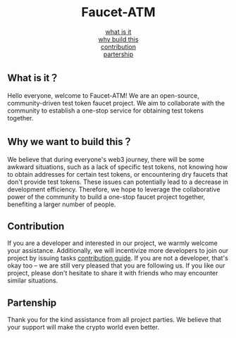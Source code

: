 <div align="center">

# Faucet-ATM


[what is it](#what-is-it)  
[why build this](#why-you-want-to-build-this)  
[contribution](#contributing)  
[partership](par)  
</div>

## What is it？
Hello everyone, welcome to Faucet-ATM! We are an open-source, community-driven test token faucet project. We aim to collaborate with the community to establish a one-stop service for obtaining test tokens together.
## Why we want to build this？
We believe that during everyone's web3 journey, there will be some awkward situations, such as a lack of specific test tokens, not knowing how to obtain addresses for certain test tokens, or encountering dry faucets that don't provide test tokens. These issues can potentially lead to a decrease in development efficiency. Therefore, we hope to leverage the collaborative power of the community to build a one-stop faucet project together, benefiting a larger number of people.

## Contribution
If you are a developer and interested in our project, we warmly welcome your assistance. Additionally, we will incentivize more developers to join our project by issuing tasks [contribution guide](CONTRIBUTION.md). If you are not a developer, that's okay too – we are still very pleased that you are following us. If you like our project, please don't hesitate to share it with friends who may encounter similar situations.

## Partenship
Thank you for the kind assistance from all project parties. We believe that your support will make the crypto world even better.